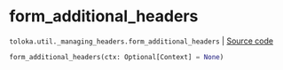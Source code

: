 # form_additional_headers
`toloka.util._managing_headers.form_additional_headers` | [Source code](https://github.com/Toloka/toloka-kit/blob/v1.1.3/src/util/_managing_headers.py#L83)

```python
form_additional_headers(ctx: Optional[Context] = None)
```

